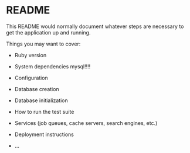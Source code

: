 # README

This README would normally document whatever steps are necessary to get the
application up and running.

Things you may want to cover:

* Ruby version

* System dependencies
mysql!!!!
* Configuration

* Database creation

* Database initialization

* How to run the test suite

* Services (job queues, cache servers, search engines, etc.)

* Deployment instructions

* ...
